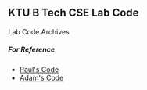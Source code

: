 ## KTU B Tech CSE Lab Code
Lab Code Archives

##### For Reference
- [Paul's Code](https://github.com/PaulThomas20002/S3-OBJECT-ORIENTED-PROGRAMMING-LAB-IN-JAVA)<br>
- [Adam's Code](https://github.com/adamsyy/s3.dslab)
